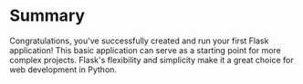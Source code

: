 # Summary

Congratulations, you've successfully created and run your first Flask application! This basic application can serve as a starting point for more complex projects. Flask's flexibility and simplicity make it a great choice for web development in Python.
